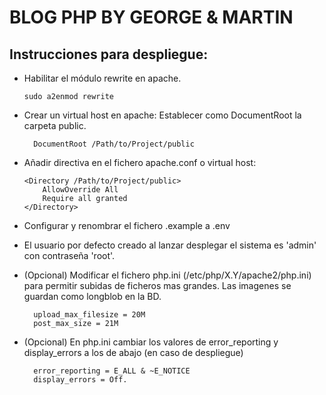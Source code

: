 # BLOG PHP BY GEORGE & MARTIN
## Instrucciones para despliegue:  

- Habilitar el módulo rewrite en apache.
  ```
  sudo a2enmod rewrite
  ```
- Crear un virtual host en apache: Establecer como DocumentRoot la carpeta public.
  ```
    DocumentRoot /Path/to/Project/public
  ```
- Añadir directiva en el fichero apache.conf o virtual host: 
  ```
  <Directory /Path/to/Project/public>
      AllowOverride All
      Require all granted
  </Directory>
  ```
- Configurar y renombrar el fichero .example a .env

- El usuario por defecto creado al lanzar desplegar el sistema es 'admin' con contraseña 'root'.

- (Opcional) Modificar el fichero php.ini (/etc/php/X.Y/apache2/php.ini) para permitir subidas de ficheros mas grandes. Las imagenes se guardan como longblob en la BD.
  ```
    upload_max_filesize = 20M
    post_max_size = 21M
  ```

- (Opcional) En php.ini cambiar los valores de error_reporting y display_errors a los de abajo (en caso de despliegue)
  ```
    error_reporting = E_ALL & ~E_NOTICE
    display_errors = Off.
  ```
